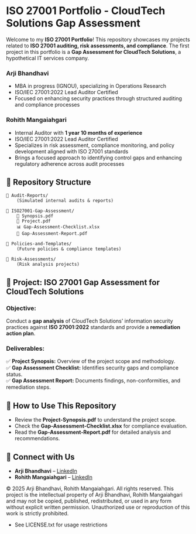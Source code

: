 # ISO 27001 Portfolio - CloudTech Solutions Gap Assessment

Welcome to my **ISO 27001 Portfolio**! This repository showcases my projects related to **ISO 27001 auditing, risk assessments, and compliance**. The first project in this portfolio is a **Gap Assessment for CloudTech Solutions**, a hypothetical IT services company.

### Arji Bhandhavi  
- MBA in progress (IGNOU), specializing in Operations Research 
- ISO/IEC 27001:2022 Lead Auditor Certified  
- Focused on enhancing security practices through structured auditing and compliance processes  

### Rohith Mangaiahgari  
- Internal Auditor with **1 year 10 months of experience**
- ISO/IEC 27001:2022 Lead Auditor Certified 
- Specializes in risk assessment, compliance monitoring, and policy development aligned with ISO 27001 standards 
- Brings a focused approach to identifying control gaps and enhancing regulatory adherence across audit processes
## 📂 Repository Structure
```
📁 Audit-Reports/
    (Simulated internal audits & reports)

📁 ISO27001-Gap-Assessment/
    📄 Synopsis.pdf
    📄 Project.pdf
    📊 Gap-Assessment-Checklist.xlsx
    📄 Gap-Assessment-Report.pdf

📁 Policies-and-Templates/
    (Future policies & compliance templates)

📁 Risk-Assessments/
    (Risk analysis projects)
```

## 📜 Project: ISO 27001 Gap Assessment for CloudTech Solutions
### **Objective:**
Conduct a **gap analysis** of CloudTech Solutions' information security practices against **ISO 27001:2022** standards and provide a **remediation action plan**.

### **Deliverables:**
✅ **Project Synopsis:** Overview of the project scope and methodology.  
✅ **Gap Assessment Checklist:** Identifies security gaps and compliance status.  
✅ **Gap Assessment Report:** Documents findings, non-conformities, and remediation steps.  

## 🔗 How to Use This Repository
- Review the **Project-Synopsis.pdf** to understand the project scope.
- Check the **Gap-Assessment-Checklist.xlsx** for compliance evaluation.
- Read the **Gap-Assessment-Report.pdf** for detailed analysis and recommendations.

## 🔗 Connect with Us
- **Arji Bhandhavi** – [LinkedIn](https://www.linkedin.com/in/arji-bhandhavi-bb4a331b9/)  
- **Rohith Mangaiahgari** – [LinkedIn](https://www.linkedin.com/in/rohith-mangaiahgari-299a02205/)

© 2025 Arji Bhandhavi, Rohith Mangaiahgari. All rights reserved.
This project is the intellectual property of Arji Bhandhavi, Rohith Mangaiahgari and may not be copied, published, redistributed, or used in any form without explicit written permission.
Unauthorized use or reproduction of this work is strictly prohibited.
- See LICENSE.txt for usage restrictions
